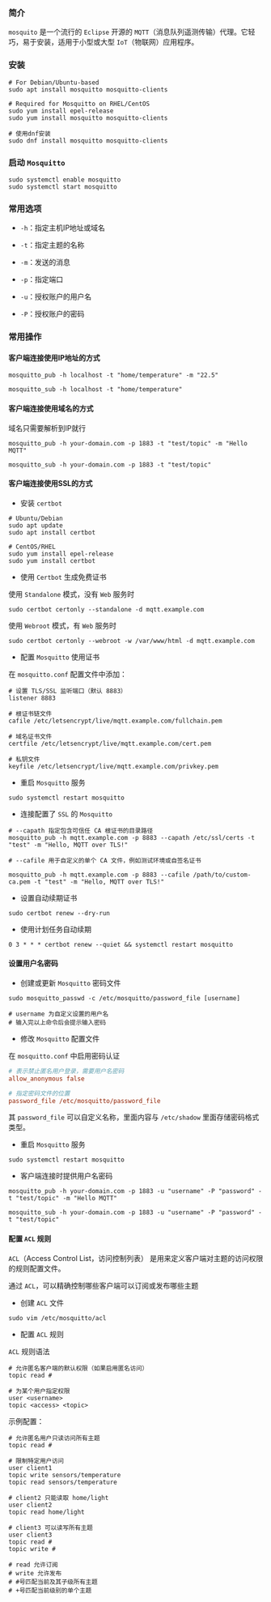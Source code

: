 ### 简介

`mosquito` 是一个流行的 `Eclipse` 开源的 `MQTT`（消息队列遥测传输）代理。它轻巧，易于安装，适用于小型或大型 `IoT`（物联网）应用程序。

### 安装

```shell
# For Debian/Ubuntu-based
sudo apt install mosquitto mosquitto-clients

# Required for Mosquitto on RHEL/CentOS
sudo yum install epel-release  
sudo yum install mosquitto mosquitto-clients

# 使用dnf安装
sudo dnf install mosquitto mosquitto-clients
```

### 启动 `Mosquitto`

```shell
sudo systemctl enable mosquitto
sudo systemctl start mosquitto
```

### 常用选项

* `-h`：指定主机IP地址或域名

* `-t`：指定主题的名称

* `-m`：发送的消息

* `-p`：指定端口

* `-u`：授权账户的用户名

* `-P`：授权账户的密码

### 常用操作

#### 客户端连接使用IP地址的方式

```shell
mosquitto_pub -h localhost -t "home/temperature" -m "22.5"

mosquitto_sub -h localhost -t "home/temperature"
```

#### 客户端连接使用域名的方式

域名只需要解析到IP就行

```shell
mosquitto_pub -h your-domain.com -p 1883 -t "test/topic" -m "Hello MQTT"

mosquitto_sub -h your-domain.com -p 1883 -t "test/topic"
```

#### 客户端连接使用SSL的方式

* 安装 `certbot`

```shell
# Ubuntu/Debian
sudo apt update
sudo apt install certbot

# CentOS/RHEL
sudo yum install epel-release
sudo yum install certbot
```

* 使用 `Certbot` 生成免费证书

使用 `Standalone` 模式，没有 `Web` 服务时

```shell
sudo certbot certonly --standalone -d mqtt.example.com
```

使用 `Webroot` 模式，有 `Web` 服务时

```shell
sudo certbot certonly --webroot -w /var/www/html -d mqtt.example.com
```

* 配置 `Mosquitto` 使用证书

在 `mosquitto.conf` 配置文件中添加： 

```shell
# 设置 TLS/SSL 监听端口（默认 8883）
listener 8883

# 根证书链文件
cafile /etc/letsencrypt/live/mqtt.example.com/fullchain.pem

# 域名证书文件
certfile /etc/letsencrypt/live/mqtt.example.com/cert.pem

# 私钥文件
keyfile /etc/letsencrypt/live/mqtt.example.com/privkey.pem
```

* 重启 `Mosquitto` 服务

```shell
sudo systemctl restart mosquitto
```

* 连接配置了 `SSL` 的 `Mosquitto` 

```shell
# --capath 指定包含可信任 CA 根证书的目录路径
mosquitto_pub -h mqtt.example.com -p 8883 --capath /etc/ssl/certs -t "test" -m "Hello, MQTT over TLS!"

# --cafile 用于自定义的单个 CA 文件，例如测试环境或自签名证书

mosquitto_pub -h mqtt.example.com -p 8883 --cafile /path/to/custom-ca.pem -t "test" -m "Hello, MQTT over TLS!"
```

* 设置自动续期证书

```shell
sudo certbot renew --dry-run
```

* 使用计划任务自动续期

```shell
0 3 * * * certbot renew --quiet && systemctl restart mosquitto
```

#### 设置用户名密码

* 创建或更新 `Mosquitto` 密码文件

```shell
sudo mosquitto_passwd -c /etc/mosquitto/password_file [username]

# username 为自定义设置的用户名
# 输入完以上命令后会提示输入密码
```

* 修改 `Mosquitto` 配置文件

在 `mosquitto.conf` 中启用密码认证

```ini
# 表示禁止匿名用户登录，需要用户名密码
allow_anonymous false

# 指定密码文件的位置
password_file /etc/mosquitto/password_file
```

其 `password_file` 可以自定义名称，里面内容与 `/etc/shadow` 里面存储密码格式类型。

* 重启 `Mosquitto` 服务

```shell
sudo systemctl restart mosquitto
```

* 客户端连接时提供用户名密码

```shell
mosquitto_pub -h your-domain.com -p 1883 -u "username" -P "password" -t "test/topic" -m "Hello MQTT"

mosquitto_sub -h your-domain.com -p 1883 -u "username" -P "password" -t "test/topic"
```

#### 配置 `ACL` 规则

`ACL`（Access Control List，访问控制列表） 是用来定义客户端对主题的访问权限的规则配置文件。

通过 `ACL`，可以精确控制哪些客户端可以订阅或发布哪些主题

* 创建 `ACL` 文件

```shell
sudo vim /etc/mosquitto/acl
```

* 配置 `ACL` 规则

`ACL` 规则语法

```shell
# 允许匿名客户端的默认权限（如果启用匿名访问）
topic read #

# 为某个用户指定权限
user <username>
topic <access> <topic>
```

示例配置：

```shell
# 允许匿名用户只读访问所有主题
topic read #

# 限制特定用户访问
user client1
topic write sensors/temperature
topic read sensors/temperature

# client2 只能读取 home/light
user client2
topic read home/light

# client3 可以读写所有主题
user client3
topic read #
topic write #

# read 允许订阅
# write 允许发布
# #号匹配当前及其子级所有主题
# +号匹配当前级别的单个主题 
```


